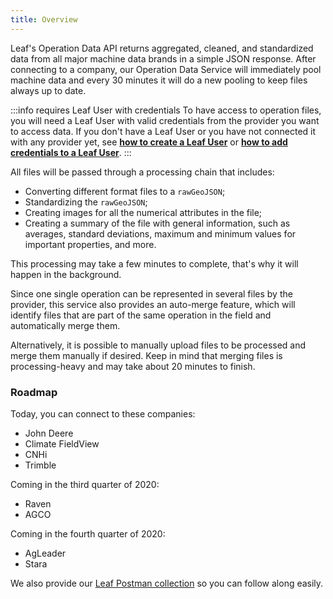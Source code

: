 ```yaml
---
title: Overview
---
```


Leaf's Operation Data API returns aggregated, cleaned, and standardized data
from all major machine data brands in a simple JSON response. After connecting
to a company, our Operation Data Service will immediately pool machine data and
every 30 minutes it will do a new pooling to keep files always up to date.

:::info requires Leaf User with credentials
To have access to operation files, you will need a Leaf User with valid credentials
from the provider you want to access data. If you don't have a Leaf User or you
have not connected it with any provider yet, see **[how to create a Leaf User]()**
or **[how to add credentials to a Leaf User]()**.
:::

All files will be passed through a processing chain that includes:
- Converting different format files to a `rawGeoJSON`;
- Standardizing the `rawGeoJSON`;
- Creating images for all the numerical attributes in the file;
- Creating a summary of the file with general information, such as averages,
standard deviations, maximum and minimum values ​​for important properties, and more.

This processing may take a few minutes to complete, that's why it will happen
in the background.

Since one single operation can be represented in several files by the provider,
this service also provides an auto-merge feature, which will identify files that
 are part of the same operation in the field and automatically merge them.

Alternatively, it is possible to manually upload files to be processed and merge
them manually if desired. Keep in mind that merging files is processing-heavy
and may take about 20 minutes to finish.

### Roadmap
Today, you can connect to these companies:

- John Deere
- Climate FieldView
- CNHi
- Trimble

Coming in the third quarter of 2020:

- Raven
- AGCO

Coming in the fourth quarter of 2020:

- AgLeader
- Stara

We also provide our [Leaf Postman collection][leaf_postman_url] so you can follow
along easily.


[leaf_postman_url]: https://github.com/Leaf-Agriculture/Leaf-quickstart-Postman-collection
